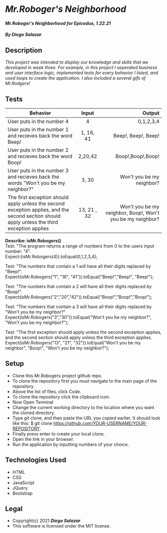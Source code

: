 # _Mr.Roboger's Neighborhood_

#### _Mr.Roboger's Neighborhood for Epicodus, 1.22.21_

#### _By Diego Salazar_

## Description
_This project was intended to display our knowledge and skills that we developed in week three. For example, in this project I seperated business and user interface logic, implemented tests for every behavior I listed, and used loops to create the application. I also included a several gifs of Mr.Rodgers!_


## Tests

| Behavior | Input | Output |
| --------------| :-----------:|-----:|
| User puts in the number 4 | 4 | 0,1,2,3,4 |
| User puts in the number 1 and recieves back the word Beep! | 1, 16, 41 | Beep!, Beep!, Beep! |
| User puts in the number 2 and recieves back the word Boop! | 2,20,42 | Boop!,Boop!,Boop! |
| User puts in the number 3 and recieves back the words "Won't you be my neighbor?" | 3, 30 | Won't you be my neighbor? |
| The first exception should apply unless the second exception applies, and the second section should apply unless the third exception applies | 13, 21 , 32 | Won't you be my neighbor, Boop!, Won't you be my neighbor? |

**Describe: isMr.Robogers()** <br>
Test: "The program returns a range of numbers from 0 to the users input number: "4". <br>
Expect:(isMr.Robogers(4)).toEqual(0,1,2,3,4);

Test: "The numbers that contain a 1 will have all their digits replaced by "Beep!". <br>
Expect(isMr.Robogers("1", "16", "41")).toEqual("Beep!","Beep!", "Beep!");

Test: "The numbers that contain a 2 will have all their digits replaced by "Boop!".
<br>
Expect(isMr.Robogers("2","20","42")).toEqual("Boop!","Boop!","Boop!");

Test: "The numbers that contain a 3 will have all their digits replaced by "Won't you be my neighbor?"
<br>
Expect(isMr.Robogers("3","30")).toEqual("Won't you be my neighbor?", "Won't you be my neighbor?");

Test: "The first exception should apply unless the second exception applies, and the second section should apply unless the third exception applies.
<br>
Expect(isMr.Robogers("13", "21", "32")).toEqual("Won't you be my neighbor", "Boop!", "Won't you be my neighbor?");

## Setup
* Clone this Mr.Robogers project github repo.
* To clone the repository first you must navigate to the main page of the repository.
* Above the list of files, click Code.
* To clone the repository click the clipboard icon.
* Now Open Terminal
* Change the current working directory to the location where you want the cloned directory.
* Type git clone, and then paste the URL you copied earlier. It should look like this: $ git clone https://github.com/YOUR-USERNAME/YOUR-REPOSITORY.
* Finally press enter to create your local clone.
* Open the link in your browser.
* Run the application by inputting numbers of your choice.

## Technologies Used
* HTML
* CSS
* JavaScript
* JQuery
* Bootstrap

## Legal
* Copyright(c) 2021 **_Diego Salazar_**
* This software is licensed under the MIT license.
